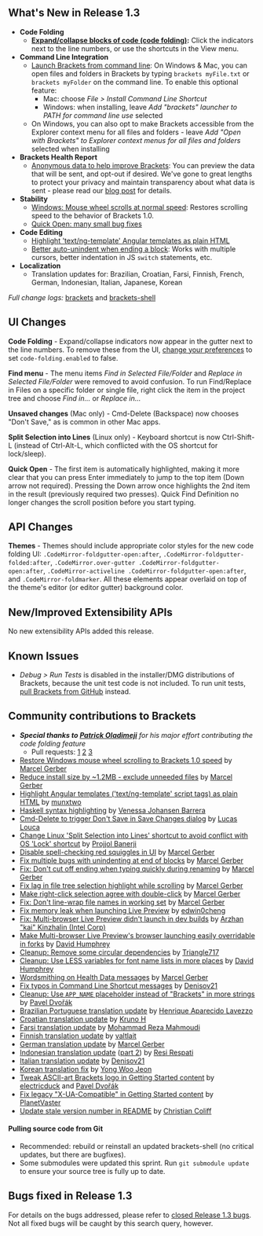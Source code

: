 
What's New in Release 1.3
-------------------------
* **Code Folding**
    * **[Expand/collapse blocks of code (code folding)](https://github.com/adobe/brackets/pull/10792):** Click the indicators next to the line numbers, or use the shortcuts in the View menu.
* **Command Line Integration**
    * [Launch Brackets from command line](https://github.com/adobe/brackets/wiki/Command-Line-Arguments): On Windows & Mac, you can open files and folders in Brackets by typing `brackets myFile.txt` or `brackets myFolder` on the command line. To enable this optional feature:
        - Mac: choose _File > Install Command Line Shortcut_
        - Windows: when installing, leave _Add "brackets" launcher to PATH for command line use_ selected
    * On Windows, you can also opt to make Brackets accessible from the Explorer context menu for all files and folders - leave _Add "Open with Brackets" to Explorer context menus for all files and folders_ selected when installing
* **Brackets Health Report**
    * [Anonymous data to help improve Brackets](https://github.com/adobe/brackets/wiki/Health-Data): You can preview the data that will be sent, and opt-out if desired. We've gone to great lengths to protect your privacy and maintain transparency about what data is sent - please read our [blog post](http://blog.brackets.io/2015/03/27/introducing-brackets-health-report/) for details.
* **Stability**
    * [Windows: Mouse wheel scrolls at normal speed](https://github.com/adobe/brackets/pull/10681): Restores scrolling speed to the behavior of Brackets 1.0.
    * [Quick Open: many small bug fixes](https://github.com/adobe/brackets/pull/7227)
* **Code Editing**
    * [Highlight 'text/ng-template' Angular templates as plain HTML](https://github.com/adobe/brackets/pull/10666)
    * [Better auto-unindent when ending a block](https://github.com/adobe/brackets/pull/9387): Works with multiple cursors, better indentation in JS `switch` statements, etc.
* **Localization**
    * Translation updates for: Brazilian, Croatian, Farsi, Finnish, French, German, Indonesian, Italian, Japanese, Korean


_Full change logs:_ [brackets](https://github.com/adobe/brackets/compare/release-1.2...release-1.3#commits_bucket) and [brackets-shell](https://github.com/adobe/brackets-shell/compare/release-1.2...release-1.3#commits_bucket)


UI Changes
----------
**Code Folding** - Expand/collapse indicators now appear in the gutter next to the line numbers. To remove these from the UI, [change your preferences](https://github.com/adobe/brackets/wiki/How-to-Use-Brackets#preferences) to set `code-folding.enabled` to false.

**Find menu** - The menu items _Find in Selected File/Folder_ and _Replace in Selected File/Folder_ were removed to avoid confusion. To run Find/Replace in Files on a specific folder or single file, right click the item in the project tree and choose _Find in..._ or _Replace in..._

**Unsaved changes** (Mac only) - Cmd-Delete (Backspace) now chooses "Don't Save," as is common in other Mac apps.

**Split Selection into Lines** (Linux only) - Keyboard shortcut is now Ctrl-Shift-L (instead of Ctrl-Alt-L, which conflicted with the OS shortcut for lock/sleep).

**Quick Open** - The first item is automatically highlighted, making it more clear that you can press Enter immediately to jump to the top item (Down arrow not required). Pressing the Down arrow once highlights the 2nd item in the result (previously required two presses). Quick Find Definition no longer changes the scroll position before you start typing.

API Changes
-----------
**Themes** - Themes should include appropriate color styles for the new code folding UI: `.CodeMirror-foldgutter-open:after`, `.CodeMirror-foldgutter-folded:after`, `.CodeMirror.over-gutter .CodeMirror-foldgutter-open:after`, `.CodeMirror-activeline .CodeMirror-foldgutter-open:after`, and `.CodeMirror-foldmarker`. All these elements appear overlaid on top of the theme's editor (or editor gutter) background color.

New/Improved Extensibility APIs
-------------------------------
No new extensibility APIs added this release.


Known Issues
------------
* _Debug > Run Tests_ is disabled in the installer/DMG distributions of Brackets, because the unit test code is not included. To run unit tests, [pull Brackets from GitHub](https://github.com/adobe/brackets/wiki/How-to-Hack-on-Brackets#wiki-getcode) instead.


Community contributions to Brackets
-----------------------------------
* _**Special thanks to [Patrick Oladimeji](https://github.com/thehogfather)** for his major effort contributing the code folding feature_
    * Pull requests: [1](https://github.com/adobe/brackets/pull/10792) [2](https://github.com/adobe/brackets/pull/10850) [3](https://github.com/adobe/brackets/pull/10914)
* [Restore Windows mouse wheel scrolling to Brackets 1.0 speed](https://github.com/adobe/brackets/pull/10930) by [Marcel Gerber](https://github.com/MarcelGerber)
* [Reduce install size by ~1.2MB - exclude unneeded files](https://github.com/adobe/brackets/pull/10219) by [Marcel Gerber](https://github.com/MarcelGerber)
* [Highlight Angular templates ('text/ng-template' script tags) as plain HTML](https://github.com/adobe/brackets/pull/10666) by [munxtwo](https://github.com/munxtwo)
* [Haskell syntax highlighting](https://github.com/adobe/brackets/pull/10844) by [Venessa Johansen Barrera](https://github.com/VenessaJohansenBarrera)
* [Cmd-Delete to trigger Don't Save in Save Changes dialog](https://github.com/adobe/brackets/pull/10459) by [Lucas Louca](https://github.com/lucaslouca)
* [Change Linux 'Split Selection into Lines' shortcut to avoid conflict with OS 'Lock' shortcut](https://github.com/adobe/brackets/pull/10742) by [Projjol Banerji](https://github.com/Projjol)
* [Disable spell-checking red squiggles in UI](https://github.com/adobe/brackets/pull/10321) by [Marcel Gerber](https://github.com/MarcelGerber)
* [Fix multiple bugs with unindenting at end of blocks](https://github.com/adobe/brackets/pull/9387) by [Marcel Gerber](https://github.com/MarcelGerber)
* [Fix: Don't cut off ending when typing quickly during renaming](https://github.com/adobe/brackets/pull/10648) by [Marcel Gerber](https://github.com/MarcelGerber)
* [Fix lag in file tree selection highlight while scrolling](https://github.com/adobe/brackets/pull/10689) by [Marcel Gerber](https://github.com/MarcelGerber)
* [Make right-click selection agree with double-click](https://github.com/adobe/brackets/pull/9001) by [Marcel Gerber](https://github.com/MarcelGerber)
* [Fix: Don't line-wrap file names in working set](https://github.com/adobe/brackets/pull/10709) by [Marcel Gerber](https://github.com/MarcelGerber)
* [Fix memory leak when launching Live Preview](https://github.com/adobe/brackets-shell/pull/504) by [edwin0cheng](https://github.com/edwin0cheng)
* [Fix: Multi-browser Live Preview didn't launch in dev builds](https://github.com/adobe/brackets/pull/10267) by [Arzhan "kai" Kinzhalin (Intel Corp)](https://github.com/busykai)
* [Make Multi-browser Live Preview's browser launching easily overridable in forks](https://github.com/adobe/brackets/pull/10558) by [David Humphrey](https://github.com/humphd)
* [Cleanup: Remove some circular dependencies](https://github.com/adobe/brackets/pull/10641) by [Triangle717](https://github.com/le717)
* [Cleanup: Use LESS variables for font name lists in more places](https://github.com/adobe/brackets/pull/10727) by [David Humphrey](https://github.com/humphd)
* [Wordsmithing on Health Data messages](https://github.com/adobe/brackets/pull/10833) by [Marcel Gerber](https://github.com/MarcelGerber)
* [Fix typos in Command Line Shortcut messages](https://github.com/adobe/brackets/pull/10875) by [Denisov21](https://github.com/Denisov21)
* [Cleanup: Use `APP_NAME` placeholder instead of "Brackets" in more strings](https://github.com/adobe/brackets/pull/10800) by [Pavel Dvořák](https://github.com/dvorapa)
* [Brazilian Portuguese translation update](https://github.com/adobe/brackets/pull/10771) by [Henrique Aparecido Lavezzo](https://github.com/Rynaro)
* [Croatian translation update](https://github.com/adobe/brackets/pull/10736) by [Kruno H](https://github.com/diomed)
* [Farsi translation update](https://github.com/adobe/brackets/pull/10254) by [Mohammad Reza Mahmoudi](https://github.com/Rezaaa)
* [Finnish translation update](https://github.com/adobe/brackets/pull/10892) by [valtlait](https://github.com/valtlait)
* [German translation update](https://github.com/adobe/brackets/pull/10925) by [Marcel Gerber](https://github.com/MarcelGerber)
* [Indonesian translation update](https://github.com/adobe/brackets/pull/10713) ([part 2](https://github.com/adobe/brackets/pull/10793)) by [Resi Respati](https://github.com/resir014)
* [Italian translation update](https://github.com/adobe/brackets/pull/10874) by [Denisov21](https://github.com/Denisov21)
* [Korean translation fix](https://github.com/adobe/brackets/pull/10477) by [Yong Woo Jeon](https://github.com/mixed)
* [Tweak ASCII-art Brackets logo in Getting Started content](https://github.com/adobe/brackets/pull/10797) by [electricduck](https://github.com/electricduck) and [Pavel Dvořák](https://github.com/dvorapa)
* [Fix legacy "X-UA-Compatible" in Getting Started content](https://github.com/adobe/brackets/pull/10694) by [PlanetVaster](https://github.com/PlanetVaster)
* [Update stale version number in README](https://github.com/adobe/brackets/pull/10690) by [Christian Coliff](https://github.com/coliff)

#### Pulling source code from Git
* Recommended: rebuild or reinstall an updated brackets-shell (no critical updates, but there are bugfixes).
* Some submodules were updated this sprint. Run `git submodule update` to ensure your source tree is fully up to date.


Bugs fixed in Release 1.3
-------------------------
For details on the bugs addressed, please refer to [closed Release 1.3 bugs](https://github.com/adobe/brackets/issues?q=is%3Aclosed+milestone%3A%22Release+1.3%22). Not all fixed bugs will be caught by this search query, however.